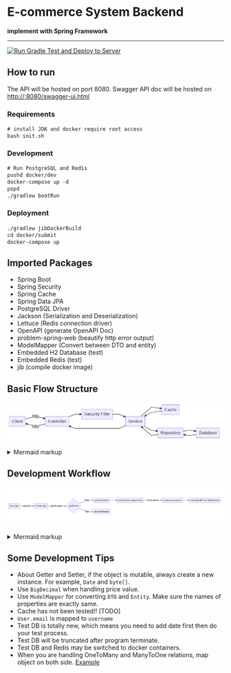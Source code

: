 # E-commerce System Backend

**implement with Spring Framework**

---

[![Run Gradle Test and Deploy to Server](https://github.com/unsw-cse-comp3900-9900-21T3/capstone-project-9900-w18a-ddup/actions/workflows/test-deploy-dev.yml/badge.svg?branch=backend)](https://github.com/unsw-cse-comp3900-9900-21T3/capstone-project-9900-w18a-ddup/actions/workflows/test-deploy-dev.yml)

## How to run

The API will be hosted on port 8080. Swagger API doc will be hosted on [http://<YOUR-HOST>:8080/swagger-ui.html]()

### Requirements

```shell
# install JDK and docker require root access
bash init.sh
```

### Development

```shell
# Run PostgreSQL and Redis
pushd docker/dev
docker-compose up -d
popd
./gradlew bootRun
```

### Deployment

```shell
./gradlew jibDockerBuild
cd docker/submit
docker-compose up
```

## Imported Packages

- Spring Boot
- Spring Security
- Spring Cache
- Spring Data JPA
- PostgreSQL Driver
- Jackson (Serialization and Deserialization)
- Lettuce (Redis connection driver)
- OpenAPI (generate OpenAPI Doc)
- problem-spring-web (beautify http error output)
- ModelMapper (Convert between DTO and entity)
- Embedded H2 Database (test)
- Embedded Redis (test)
- jib (compile docker image)

## Basic Flow Structure

<!-- generated by mermaid compile action - START -->
![~mermaid diagram 1~](.resources/README-md-1.png)
<details>
  <summary>Mermaid markup</summary>

```mermaid
graph LR
A[Client] --> |http| B[Controller]
B--> |http|A
B --> C[Security Filter]
C --> D[Service]
D --> B
D --> E[Cache]
E --> D
D --> F[Repository]
F --> D
F --> G[Database]
G --> F
```

</details>
<!-- generated by mermaid compile action - END -->

## Development Workflow

<!-- generated by mermaid compile action - START -->
![~mermaid diagram 2~](.resources/README-md-2.png)
<details>
  <summary>Mermaid markup</summary>

```mermaid
graph LR
A[local repo] -->|git push| B[remote repo]
B --> |github action|C{gradle test}
C -->|Pass| D[gradle jib build]
C -->|Fail| E[send notification]
D --> F[push docker image to hub]
F -->|ssh to server|G[docker-compose up]
G --> H[host OpenAPI doc && backend]
```

</details>
<!-- generated by mermaid compile action - END -->

## Some Development Tips

- About Getter and Setter, if the object is mutable, always create a new instance. For example, `Date` and `byte[]`.
- Use `BigDecimal` when handling price value.
- Use `ModelMapper` for converting `DTO` and `Entity`. Make sure the names of properties are exactly same.
- Cache has not been tested!! [TODO]
- `User.email` is mapped to `username`
- Test DB is totally new, which means you need to add date first then do your test process.
- Test DB will be truncated after program terminate.
- Test DB and Redis may be switched to docker containers.
- When you are handling OneToMany and ManyToOne relations, map object on both
  side. [Example](./src/test/java/dev/shawnking07/ecomm_system_backend/repository/OrderRepositoryTest.java)
